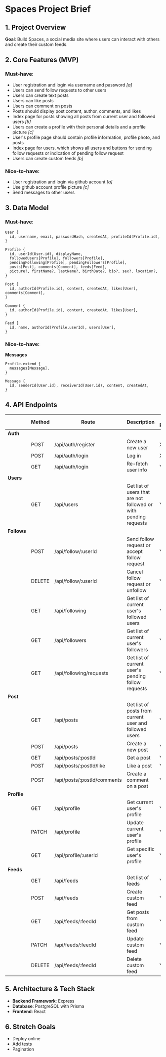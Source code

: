 # Spaces Project Brief

## 1. Project Overview

**Goal**: Build Spaces, a social media site where users can interact with others and create their custom feeds.

## 2. Core Features (MVP)

### Must-have:

- User registration and login via username and password _[a]_
- Users can send follow requests to other users
- Users can create text posts
- Users can like posts
- Users can comment on posts
- Posts should display post content, author, comments, and likes
- Index page for posts showing all posts from current user and followed users _[b]_
- Users can create a profile with their personal details and a profile picture _[c]_
- User's profile page should contain profile information, profile photo, and posts
- Index page for users, which shows all users and buttons for sending follow requests or indication of pending follow request
- Users can create custom feeds _[b]_

### Nice-to-have:

- User registration and login via github account _[a]_
- Use github account profile picture _[c]_
- Send messages to other users

## 3. Data Model

### Must-have:

```
User {
  id, username, email, passwordHash, createdAt, profileId(Profile.id),
}

Profile {
  id, userId(User.id), displayName,
  followedUsers[Profile], followers[Profile],
  pendingFollowing[Profile], pendingFollowers[Profile],
  posts[Post], comments[Comment], feeds[Feed],
  picture?, firstName?, lastName?, birthDate?, bio?, sex?, location?,
}

Post {
  id, authorId(Profile.id), content, createdAt, likes[User], comments[Comment],
}

Comment {
  id, authorId(Profile.id), content, createdAt, likes[User],
}

Feed {
  id, name, authorId(Profile.userId), users[User],
}
```

### Nice-to-have:

**Messages**

```
Profile.extend {
  messages[Message],
}

Message {
  id, senderId(User.id), receiverId(User.id), content, createdAt,
}
```

## 4. API Endpoints

|             | Method | Route                       | Description                                                      | Auth Required |
| ----------- | ------ | --------------------------- | ---------------------------------------------------------------- | ------------- |
| **Auth**    |
|             | POST   | /api/auth/register          | Create a new user                                                | X             |
|             | POST   | /api/auth/login             | Log in                                                           | X             |
|             | GET    | /api/auth/login             | Re-fetch user info                                               | Yes           |
| **Users**   |
|             | GET    | /api/users                  | Get list of users that are not followed or with pending requests | Yes           |
| **Follows** |
|             | POST   | /api/follow/:userId         | Send follow request or accept follow request                     | Yes           |
|             | DELETE | /api/follow/:userId         | Cancel follow request or unfollow                                | Yes           |
|             | GET    | /api/following              | Get list of current user's followed users                        | Yes           |
|             | GET    | /api/followers              | Get list of current user's followers                             | Yes           |
|             | GET    | /api/following/requests     | Get list of current user's pending follow requests               | Yes           |
| **Post**    |
|             | GET    | /api/posts                  | Get list of posts from current user and followed users           | Yes           |
|             | POST   | /api/posts                  | Create a new post                                                | Yes           |
|             | GET    | /api/posts/:postId          | Get a post                                                       | Yes           |
|             | POST   | /api/posts/:postId/like     | Like a post                                                      | Yes           |
|             | POST   | /api/posts/:postId/comments | Create a comment on a post                                       | Yes           |
| **Profile** |
|             | GET    | /api/profile                | Get current user's profile                                       | Yes           |
|             | PATCH  | /api/profile                | Update current user's profile                                    | Yes           |
|             | GET    | /api/profile/:userId        | Get specific user's profile                                      | Yes           |
| **Feeds**   |
|             | GET    | /api/feeds                  | Get list of feeds                                                | Yes           |
|             | POST   | /api/feeds                  | Create custom feed                                               | Yes           |
|             | GET    | /api/feeds/:feedId          | Get posts from custom feed                                       | Yes           |
|             | PATCH  | /api/feeds/:feedId          | Update custom feed                                               | Yes           |
|             | DELETE | /api/feeds/:feedId          | Delete custom feed                                               | Yes           |

## 5. Architecture & Tech Stack

- **Backend Framework**: Express
- **Database**: PostgreSQL with Prisma
- **Frontend**: React

## 6. Stretch Goals

- Deploy online
- Add tests
- Pagination
